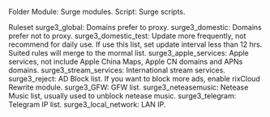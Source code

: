 Folder
Module: Surge modules.
Script: Surge scripts.

Ruleset
surge3_global: Domains prefer to proxy.
surge3_domestic: Domains prefer not to proxy.
surge3_domestic_test: Update more frequently, not recommend for daily use. If use this list, set update interval less than 12 hrs. Suited rules will merge to the mormal list.
surge3_apple_services: Apple services, not include Apple China Maps, Apple CN domains and APNs domains.
surge3_stream_services: International stream services.
surge3_reject: AD Block list. If you want to block more ads, enable rixCloud Rewrite module.
surge3_GFW: GFW list.
surge3_neteasemusic: Netease Music list, usually used to unblock netease music.
surge3_telegram: Telegram IP list.
surge3_local_network: LAN IP.
